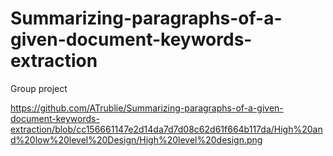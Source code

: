 # Summarizing-paragraphs-of-a-given-document-keywords-extraction
Group project 



https://github.com/ATrublie/Summarizing-paragraphs-of-a-given-document-keywords-extraction/blob/cc156661147e2d14da7d7d08c62d61f664b117da/High%20and%20low%20level%20Design/High%20level%20design.png
